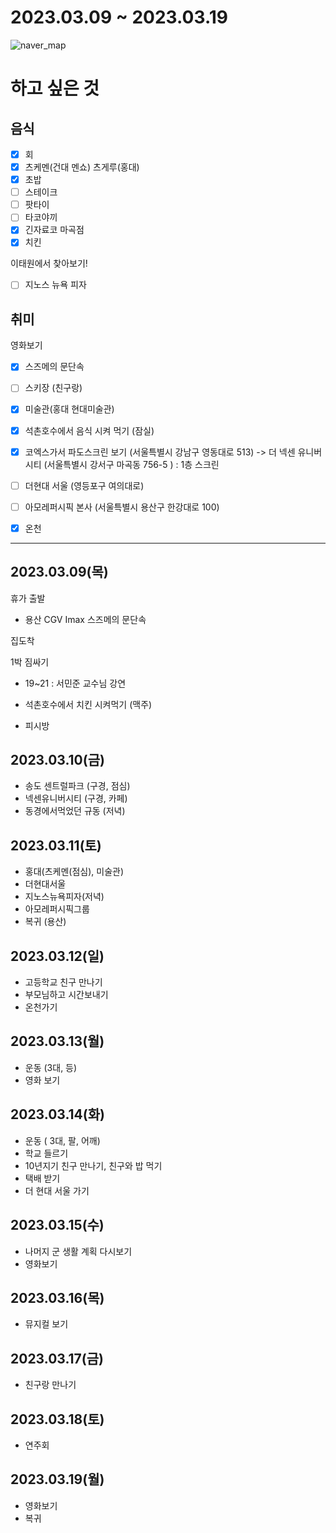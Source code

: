 # 2023.03.09 ~ 2023.03.19 #
![naver_map](https://user-images.githubusercontent.com/82081872/222351161-8ccc16b5-1e9a-48bd-88c7-f297198f87f4.png)


# 하고 싶은 것
## 음식
- [x] 회
- [x] 츠케멘(건대 멘쇼) 츠게루(홍대)
- [x] 초밥
- [ ] 스테이크
- [ ] 팟타이
- [ ] 타코야끼
- [x] 긴자료코 마곡점
- [x] 치킨

이태원에서 찾아보기!
- [ ] 지노스 뉴욕 피자


## 취미

영화보기
- [x] 스즈메의 문단속

- [ ] 스키장 (친구랑)
- [x] 미술관(홍대 현대미술관) 
- [x] 석촌호수에서 음식 시켜 먹기 (잠실)
- [x] 코엑스가서 파도스크린 보기 (서울특별시 강남구 영동대로 513) -> 더 넥센 유니버시티 (서울특별시 강서구 마곡동 756-5 ) : 1층 스크린
- [ ] 더현대 서울 (영등포구 여의대로)
- [ ] 아모레퍼시픽 본사 (서울특별시 용산구 한강대로 100)
- [x] 온천


------------------------------------------------------------

## 2023.03.09(목)

휴가 출발 

- 용산 CGV Imax 스즈메의 문단속

집도착 

1박 짐싸기 


- 19~21 : 서민준 교수님 강연

- 석촌호수에서 치킨 시켜먹기 (맥주)
- 피시방

## 2023.03.10(금)

- 송도 센트럴파크 (구경, 점심)
- 넥센유니버시티 (구경, 카페)
- 동경에서먹었던 규동 (저녁)


## 2023.03.11(토)

- 홍대(츠케멘(점심), 미술관)
- 더현대서울
- 지노스뉴욕피자(저녁)
- 아모레퍼시픽그룹
- 복귀 (용산)


## 2023.03.12(일)

- 고등학교 친구 만나기 
- 부모님하고 시간보내기
- 온천가기


## 2023.03.13(월)

- 운동 (3대, 등)
- 영화 보기

## 2023.03.14(화)

- 운동 ( 3대, 팔, 어깨)
- 학교 들르기
- 10년지기 친구 만나기, 친구와 밥 먹기
- 택배 받기
- 더 현대 서울 가기

## 2023.03.15(수)

- 나머지 군 생활 계획 다시보기
- 영화보기

## 2023.03.16(목)

- 뮤지컬 보기


## 2023.03.17(금)

- 친구랑 만나기

## 2023.03.18(토)

- 연주회



## 2023.03.19(월)

- 영화보기
- 복귀
